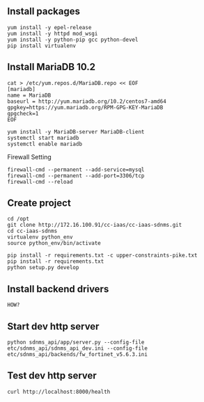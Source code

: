 ## Install packages
```
yum install -y epel-release
yum install -y httpd mod_wsgi
yum install -y python-pip gcc python-devel
pip install virtualenv
```

## Install MariaDB 10.2
```
cat > /etc/yum.repos.d/MariaDB.repo << EOF
[mariadb]
name = MariaDB
baseurl = http://yum.mariadb.org/10.2/centos7-amd64
gpgkey=https://yum.mariadb.org/RPM-GPG-KEY-MariaDB
gpgcheck=1
EOF

yum install -y MariaDB-server MariaDB-client
systemctl start mariadb
systemctl enable mariadb
```

Firewall Setting
```
firewall-cmd --permanent --add-service=mysql
firewall-cmd --permanent --add-port=3306/tcp
firewall-cmd --reload
```

## Create project
```
cd /opt
git clone http://172.16.100.91/cc-iaas/cc-iaas-sdnms.git
cd cc-iaas-sdnms
virtualenv python_env
source python_env/bin/activate

pip install -r requirements.txt -c upper-constraints-pike.txt
pip install -r requirements.txt
python setup.py develop
```

## Install backend drivers
```
HOW?
```

## Start dev http server
```
python sdnms_api/app/server.py --config-file etc/sdnms_api/sdnms_api_dev.ini --config-file etc/sdnms_api/backends/fw_fortinet_v5.6.3.ini
```

## Test dev http server
```
curl http://localhost:8000/health
```
